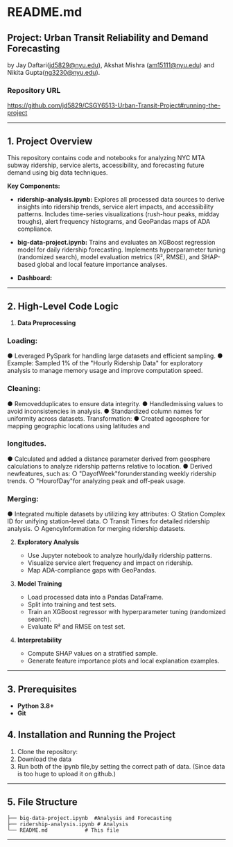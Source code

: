 # README.md

## Project: Urban Transit Reliability and Demand Forecasting
by Jay Daftari(jd5829@nyu.edu), Akshat Mishra (am15111@nyu.edu) and Nikita Gupta(ng3230@nyu.edu).

### Repository URL
https://github.com/jd5829/CSGY6513-Urban-Transit-Project#running-the-project

---

## 1. Project Overview
This repository contains code and notebooks for analyzing NYC MTA subway ridership, service alerts, accessibility, and forecasting future demand using big data techniques.

**Key Components:**
- **ridership-analysis.ipynb:** Explores all processed data sources to derive insights into ridership trends, service alert impacts, and accessibility patterns. Includes time-series visualizations (rush-hour peaks, midday troughs), alert frequency histograms, and GeoPandas maps of ADA compliance.
- **big-data-project.ipynb:** Trains and evaluates an XGBoost regression model for daily ridership forecasting. Implements hyperparameter tuning (randomized search), model evaluation metrics (R², RMSE), and SHAP-based global and local feature importance analyses.

-  **Dashboard:**

---

## 2. High-Level Code Logic
1. **Data Preprocessing**
 ### Loading:
 ● Leveraged PySpark for handling large datasets and efficient sampling.
 ● Example: Sampled 1% of the "Hourly Ridership Data" for exploratory
 analysis to manage memory usage and improve computation speed.
 ### Cleaning:
 ● Removedduplicates to ensure data integrity.
 ● Handledmissing values to avoid inconsistencies in analysis.
 ● Standardized column names for uniformity across datasets.
 Transformation:
 ● Created ageosphere for mapping geographic locations using latitudes and
 ### longitudes.
 ● Calculated and added a distance parameter derived from geosphere calculations to analyze ridership patterns relative to location.
 ● Derived newfeatures, such as:
 ○ "DayofWeek"forunderstanding weekly ridership trends.
 ○ "HourofDay"for analyzing peak and off-peak usage.
 ### Merging:
 ● Integrated multiple datasets by utilizing key attributes:
 ○ Station Complex ID for unifying station-level data.
 ○ Transit Times for detailed ridership analysis.
 ○ AgencyInformation for merging ridership datasets.

2. **Exploratory Analysis**
   - Use Jupyter notebook to analyze hourly/daily ridership patterns.
   - Visualize service alert frequency and impact on ridership.
   - Map ADA-compliance gaps with GeoPandas.

3. **Model Training**
   - Load processed data into a Pandas DataFrame.
   - Split into training and test sets.
   - Train an XGBoost regressor with hyperparameter tuning (randomized search).
   - Evaluate R² and RMSE on test set.

4. **Interpretability**
   - Compute SHAP values on a stratified sample.
   - Generate feature importance plots and local explanation examples.



---

## 3. Prerequisites
- **Python 3.8+**
- **Git**

## 4. Installation and Running the Project
1. Clone the repository:
2. Download the data
3. Run both of the ipynb file,by setting the correct path of data. (Since data is too huge to upload it on github.)


---

## 5. File Structure
```
├── big-data-project.ipynb  #Analysis and Forecasting
├── ridership-analysis.ipynb # Analysis
└── README.md            # This file
```

---
